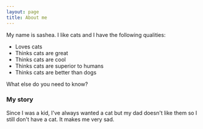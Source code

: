 ```yaml
---
layout: page
title: About me
---
```


My name is sashea. I like cats and I have the following qualities:

- Loves cats
- Thinks cats are great
- Thinks cats are cool
- Thinks cats are superior to humans
- Thinks cats are better than dogs

What else do you need to know?

### My story

Since I was a kid, I've always wanted a cat but my dad doesn't like them so I still don't have a cat. It makes me very sad.
